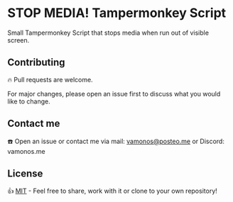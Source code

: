 # STOP MEDIA! Tampermonkey Script
Small Tampermonkey Script that stops media when run out of visible screen.

## Contributing
🔥 Pull requests are welcome. 

For major changes, please open an issue first to discuss what you would like to change.

## Contact me
☎️ Open an issue or contact me via mail: vamonos@posteo.me or Discord: vamonos.me

## License
👍 [MIT](https://choosealicense.com/licenses/mit/) - Feel free to share, work with it or clone to your own repository!
